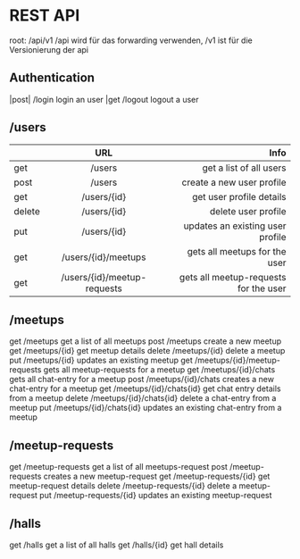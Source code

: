 # REST API 

root:    /api/v1                       /api wird für das forwarding verwenden, /v1 ist für die Versionierung der api

## Authentication
|post|     /login                        login an user
|get      /logout                       logout a user

## /users
|         | URL                          | Info                                  |
|---------|:----------------------------:|--------------------------------------:|
|get      |/users                        |get a list of all users                |
|post     |/users                        |create a new user profile              |
|get      |/users/{id}                   |get user profile details               |
|delete   |/users/{id}                   |delete user profile                    |
|put      |/users/{id}                   |updates an existing user profile       |
|get      |/users/{id}/meetups           |gets all meetups for the user          |
|get      |/users/{id}/meetup-requests   |gets all meetup-requests for the user  |

## /meetups
get      /meetups                      get a list of all meetups
post     /meetups                      create a new meetup
get      /meetups/{id}                 get meetup details
delete   /meetups/{id}                 delete a meetup
put      /meetups/{id}                 updates an existing meetup
get      /meetups/{id}/meetup-requests gets all meetup-requests for a meetup
get      /meetups/{id}/chats           gets all chat-entry for a meetup
post     /meetups/{id}/chats           creates a new chat-entry for a meetup
get      /meetups/{id}/chats{id}       get chat entry details from a meetup
delete   /meetups/{id}/chats{id}       delete a chat-entry from a meetup
put      /meetups/{id}/chats{id}       updates an existing chat-entry from a meetup

## /meetup-requests
get      /meetup-requests              get a list of all meetups-request
post     /meetup-requests              creates a new meetup-request
get      /meetup-requests/{id}         get meetup-request details
delete   /meetup-requests/{id}         delete a meetup-request
put      /meetup-requests/{id}         updates an existing meetup-request

## /halls
get      /halls                        get a list of all halls
get      /halls/{id}                   get hall details
